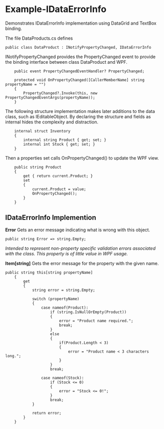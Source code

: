 # Example-IDataErrorInfo
Demonstrates IDataErrorInfo implementation using DataGrid and TextBox binding.


The file DataProducts.cs defines

	public class DataProduct : INotifyPropertyChanged, IDataErrorInfo

INotifyPropertyChanged provides the PropertyChanged event to provide the binding interface between class DataProduct and WPF.
 

        public event PropertyChangedEventHandler? PropertyChanged;

        protected void OnPropertyChanged([CallerMemberName] string propertyName = "")
        {
            PropertyChanged?.Invoke(this, new PropertyChangedEventArgs(propertyName));
        }

The following structure implementation makes later additions to the data class, such as IEditableObject.
By declaring the structure and fields as internal hides the complexity and distraction.

        internal struct Inventory
        { 
            internal string Product { get; set; }
            internal int Stock { get; set; }            
        }

Then a properties set calls OnPropertyChanged() to update the WPF view.

        public string Product
        {
            get { return current.Product; }
            set
            {
                current.Product = value;
                OnPropertyChanged();                
            }
        }

## IDataErrorInfo Implemention

**Error** Gets an error message indicating what is wrong with this object.

    public string Error => string.Empty;
_Intended to represent non-property specific validation errors associated with the class. This property is of little value in WPF usage._

**Item[string]** Gets the error message for the property with the given name.

	public string this[string propertyName]
        {
            get
            {
                string error = string.Empty;

                switch (propertyName)
                {
                    case nameof(Product):
                        if (string.IsNullOrEmpty(Product))
                        {
                            error = "Product name required.";
                            break;
                        }
                        else
                        {
                            if(Product.Length < 3)
                            {
                                error = "Product name < 3 characters long.";
                            }
                        }
                        break;

                    case nameof(Stock):
                        if (Stock <= 0)
                        {
                            error = "Stock <= 0!";
                        }
                        break;
                }

                return error;
            }
        }

